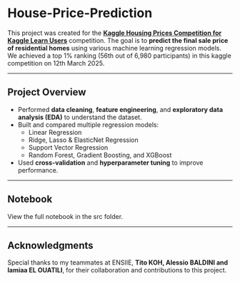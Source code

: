 # House-Price-Prediction
This project was created for the [**Kaggle Housing Prices Competition for Kaggle Learn Users**](https://www.kaggle.com/competitions/home-data-for-ml-course) competition.   The goal is to **predict the final sale price of residential homes** using various machine learning regression models. We achieved a top 1% ranking (56th out of 6,980 participants) in this kaggle competition on 12th March 2025.

---

## Project Overview
- Performed **data cleaning**, **feature engineering**, and **exploratory data analysis (EDA)** to understand the dataset.  
- Built and compared multiple regression models:
  - Linear Regression  
  - Ridge, Lasso & ElasticNet Regression
  - Support Vector Regression
  - Random Forest, Gradient Boosting, and XGBoost  
- Used **cross-validation** and **hyperparameter tuning** to improve performance.  

---

## Notebook
View the full notebook in the src folder.

---

## Acknowledgments
Special thanks to my teammates at ENSIIE, **Tito KOH, Alessio BALDINI and lamiaa EL OUATILI**, for their collaboration and contributions to this project.
